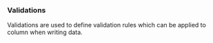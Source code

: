 ### Validations

Validations are used to define validation rules which can be applied to column when writing data.
